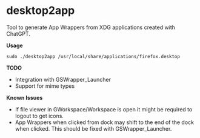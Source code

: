 # desktop2app

Tool to generate App Wrappers from XDG applications created with ChatGPT.


**Usage**

```
sudo ./desktop2app /usr/local/share/applications/firefox.desktop
```

**TODO**

* Integration with GSWrapper_Launcher
* Support for mime types

**Known Issues**

* If file viewer in GWorkspace/Workspace is open it might be required to logout to get icons.
* App Wrappers when clicked from dock may shift to the end of the dock when clicked.  This should be fixed with GSWrapper_Launcher.
